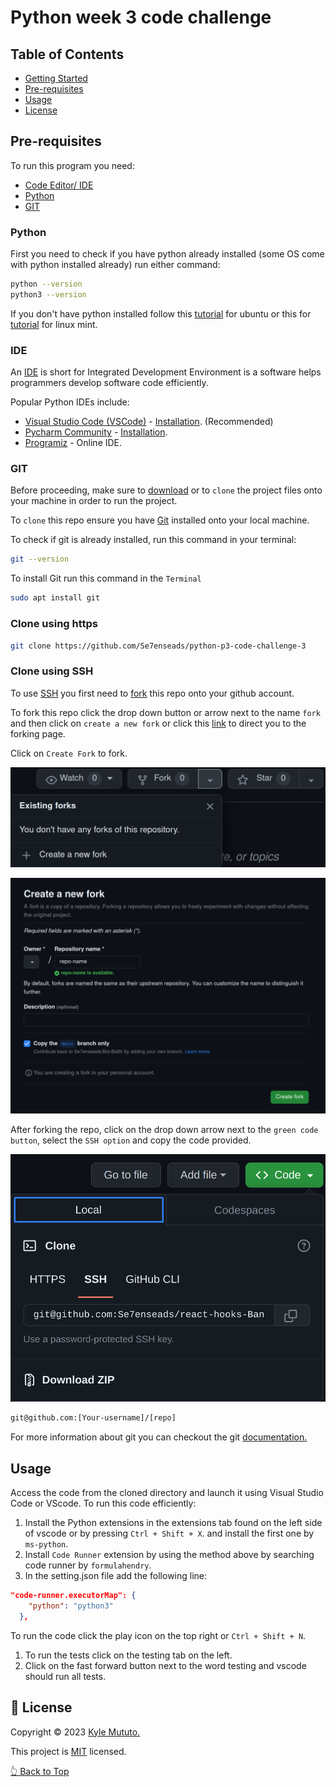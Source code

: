 # Python week 3 code challenge

## Table of Contents

- [Getting Started](#🚀-getting-started)
- [Pre-requisites](#pre-requisites)
- [Usage](#usage)
- [License](#📝-license)

## Pre-requisites

To run this program you need:

- [Code Editor/ IDE](#ide)
- [Python](#python)
- [GIT](#git)

### Python

First you need to check if you have python already installed (some OS come with python installed already) run either command:

```bash
python --version
python3 --version
```

If you don't have python installed follow this [tutorial](https://www.linuxcapable.com/how-to-install-python-3-11-on-ubuntu-linux/) for ubuntu or this for [tutorial](https://www.linuxcapable.com/how-to-install-python-3-11-on-linux-mint/) for linux mint.

### IDE

An [IDE](https://www.codecademy.com/article/what-is-an-ide) is short for Integrated Development Environment is a software helps programmers develop software code efficiently.

Popular Python IDEs include:

- [Visual Studio Code (VSCode)](https://code.visualstudio.com/) - [Installation](https://www.linuxcapable.com/install-visual-studio-code-on-ubuntu-linux/). (Recommended)
- [Pycharm Community](https://www.jetbrains.com/pycharm/) - [Installation](https://www.linuxcapable.com/how-to-install-pycharm-on-ubuntu-linux/).
- [Programiz](https://www.programiz.com/python-programming) - Online IDE.

### GIT

Before proceeding, make sure to [download](https://github.com/Se7enseads/python-p3-code-challenge-3/archive/refs/heads/main.zip) or to `clone` the project files onto your machine in order to run the project.

To `clone` this repo ensure you have [Git](https://git-scm.com/) installed onto your local machine.

To check if git is already installed, run this command in your terminal:

```bash
git --version
```

To install Git run this command in the `Terminal`

```bash
sudo apt install git
```

### Clone using https

```bash
git clone https://github.com/Se7enseads/python-p3-code-challenge-3
```

### Clone using SSH

To use [SSH](https://docs.github.com/en/authentication/connecting-to-github-with-ssh) you first need to [fork](https://docs.github.com/en/get-started/quickstart/fork-a-repo) this repo onto your github account.

To fork this repo click the drop down button or arrow next to the name `fork` and then click on `create a new fork` or click this [link](https://github.com/Se7enseads/python-p3-code-challenge-3/fork) to direct you to the forking page.

Click on `Create Fork` to fork.

![Fork image](resources/fork.png "Fork")

![Fork page](resources/forking_page.png "Fork Page")

After forking the repo, click on the drop down arrow next to the `green code button`, select the `SSH option` and copy the code provided.

![SSH image](resources/SSH.png "SSH")

```bash
git@github.com:[Your-username]/[repo]
```

For more information about git you can checkout the git [documentation.](https://git-scm.com/docs)

## Usage

Access the code from the cloned directory and launch it using Visual Studio Code or VScode. To run this code efficiently:

1. Install the Python extensions in the extensions tab found on the left side of vscode or by pressing `Ctrl + Shift + X`. and install the first one by `ms-python`.
2. Install `Code Runner` extension by using the method above by searching code runner by `formulahendry`.
3. In the setting.json file add the following line:

```json
"code-runner.executorMap": {
    "python": "python3"
  },
```

To run the code click the play icon on the top right or `Ctrl + Shift + N`.

1. To run the tests click on the testing tab on the left.
2. Click on the fast forward button next to the word testing and vscode should run all tests.

## 📝 License

Copyright &copy; 2023 [Kyle Mututo.](https://github.com/Se7enseads)

This project is [MIT](LICENSE) licensed.

[👆 Back to Top](#python-code-challenge)
